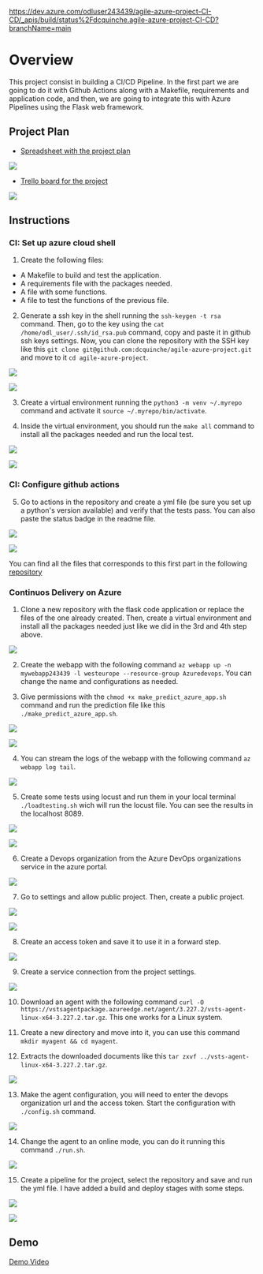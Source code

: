 https://dev.azure.com/odluser243439/agile-azure-project-CI-CD/_apis/build/status%2Fdcquinche.agile-azure-project-CI-CD?branchName=main


# Overview

This project consist in building a CI/CD Pipeline. In the first part we are going to do it with Github Actions along with a Makefile, requirements and application code, and then, we are going to integrate this with Azure Pipelines using the Flask web framework.

## Project Plan

* [Spreadsheet with the project plan](https://docs.google.com/spreadsheets/d/1AZy8BwaYCT0HxbYKhldTA_-8TKOAm92wgtCDIUKcAoE/edit?usp=sharing)

![](https://github.com/dcquinche/agile-azure-project-CD/blob/main/assets/Plan/Spreadsheet.png)

* [Trello board for the project](https://trello.com/invite/b/jmY7G3FV/ATTI339b43e25439fcfcf3b77369c7da1cee2D90A971/final-project)

![](https://github.com/dcquinche/agile-azure-project-CD/blob/main/assets/Plan/Trello.png)

## Instructions

### CI: Set up azure cloud shell

1. Create the following files:
  - A Makefile to build and test the application.
  - A requirements file with the packages needed.
  - A file with some functions.
  - A file to test the functions of the previous file.

2. Generate a ssh key in the shell running the `ssh-keygen -t rsa` command. Then, go to the key using the `cat /home/odl_user/.ssh/id_rsa.pub` command, copy and paste it in github ssh keys settings. Now, you can clone the repository with the SSH key like this `git clone git@github.com:dcquinche/agile-azure-project.git` and move to it `cd agile-azure-project`.

![](https://github.com/dcquinche/agile-azure-project-CD/blob/main/assets/CI/1_ssh_key_shell.png)

![](https://github.com/dcquinche/agile-azure-project-CD/blob/main/assets/CI/2_ssh_key_github.png)

3. Create a virtual environment running the `python3 -m venv ~/.myrepo` command and activate it `source ~/.myrepo/bin/activate`.

4. Inside the virtual environment, you should run the `make all` command to install all the packages needed and run the local test.

![](https://github.com/dcquinche/agile-azure-project-CD/blob/main/assets/CI/3_virtual_environment.png)

![](https://github.com/dcquinche/agile-azure-project-CD/blob/main/assets/CI/4_make_all.png)

### CI: Configure github actions

5. Go to actions in the repository and create a yml file (be sure you set up a python's version available) and verify that the tests pass. You can also paste the status badge in the readme file.

![](https://github.com/dcquinche/agile-azure-project-CD/blob/main/assets/CI/5_github_actions.png)

![](https://github.com/dcquinche/agile-azure-project-CD/blob/main/assets/CI/6_status_badge.png)


You can find all the files that corresponds to this first part in the following [repository](https://github.com/dcquinche/agile-azure-project)


### Continuos Delivery on Azure

1. Clone a new repository with the flask code application or replace the files of the one already created. Then, create a virtual environment and install all the packages needed just like we did in the 3rd and 4th step above.

![](https://github.com/dcquinche/agile-azure-project-CD/blob/main/assets/CD/1_flask_files.png)

2. Create the webapp with the following command `az webapp up -n mywebapp243439 -l westeurope --resource-group Azuredevops`. You can change the name and configurations as needed.

3. Give permissions with the `chmod +x make_predict_azure_app.sh` command and run the prediction file like this `./make_predict_azure_app.sh`.

![](https://github.com/dcquinche/agile-azure-project-CD/blob/main/assets/CD/2_webapp_and_prediction.png)

![](https://github.com/dcquinche/agile-azure-project-CD/blob/main/assets/CD/3_url_app.png)

4. You can stream the logs of the webapp with the following command `az webapp log tail`.

![](https://github.com/dcquinche/agile-azure-project-CD/blob/main/assets/CD/4_webapp_log_tail.png)

5. Create some tests using locust and run them in your local terminal `./loadtesting.sh` wich will run the locust file. You can see the results in the localhost 8089.

![](https://github.com/dcquinche/agile-azure-project-CD/blob/main/assets/CD/5_locust_report.png)

![](https://github.com/dcquinche/agile-azure-project-CD/blob/main/assets/CD/5_locust_chart.png)

6. Create a Devops organization from the Azure DevOps organizations service in the azure portal.

![](https://github.com/dcquinche/agile-azure-project-CD/blob/main/assets/CD/6_devops_org.png)

7. Go to settings and allow public project. Then, create a public project.

![](https://github.com/dcquinche/agile-azure-project-CD/blob/main/assets/CD/7_setting_public.png)

![](https://github.com/dcquinche/agile-azure-project-CD/blob/main/assets/CD/7_project.png)

8. Create an access token and save it to use it in a forward step.

![](https://github.com/dcquinche/agile-azure-project-CD/blob/main/assets/CD/8_access_token.png)

9. Create a service connection from the project settings.

![](https://github.com/dcquinche/agile-azure-project-CD/blob/main/assets/CD/9_service_connection.png)

10. Download an agent with the following command `curl -O https://vstsagentpackage.azureedge.net/agent/3.227.2/vsts-agent-linux-x64-3.227.2.tar.gz`. This one works for a Linux system.

11. Create a new directory and move into it, you can use this command `mkdir myagent && cd myagent`.

12. Extracts the downloaded documents like this `tar zxvf ../vsts-agent-linux-x64-3.227.2.tar.gz`.

![](https://github.com/dcquinche/agile-azure-project-CD/blob/main/assets/CD/10_agent.png)

13. Make the agent configuration, you will need to enter the devops organization url and the access token. Start the configuration with `./config.sh` command.

![](https://github.com/dcquinche/agile-azure-project-CD/blob/main/assets/CD/11_config_agent.png)

14. Change the agent to an online mode, you can do it running this command `./run.sh`.

![](https://github.com/dcquinche/agile-azure-project-CD/blob/main/assets/CD/12_agent_online.png)

15. Create a pipeline for the project, select the repository and save and run the yml file. I have added a build and deploy stages with some steps.

![](https://github.com/dcquinche/agile-azure-project-CD/blob/main/assets/CD/13_pipeline.png)

![](https://github.com/dcquinche/agile-azure-project-CD/blob/main/assets/CD/13_pipeline_jobs.png)


## Demo

[Demo Video]()



